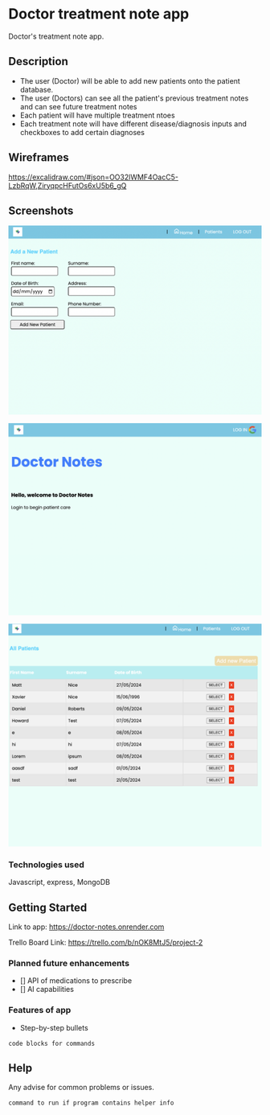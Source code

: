 # Doctor treatment note app

Doctor's treatment note app. 
## Description

* The user (Doctor) will be able to add new patients onto the patient database. 
* The user (Doctors) can see all the patient's previous treatment notes and can see future treatment notes
* Each patient will have multiple treatment ntoes
* Each treatment note will have different disease/diagnosis inputs and checkboxes to add certain diagnoses

## Wireframes
https://excalidraw.com/#json=OO32lWMF4OacC5-LzbRqW,ZiryqpcHFutOs6xU5b6_gQ

## Screenshots
![img1](https://github.com/normalspoon/doctor_notes/blob/main/imgs/screenshot%202.png)

![img2](https://github.com/normalspoon/doctor_notes/blob/main/imgs/screenshot.png)

![img3](https://github.com/normalspoon/doctor_notes/blob/main/imgs/screenshot1.png)

### Technologies used

Javascript, express, MongoDB

## Getting Started

Link to app: 
https://doctor-notes.onrender.com

Trello Board Link: 
https://trello.com/b/nOK8MtJ5/project-2

### Planned future enhancements

- [] API of medications to prescribe
- [] AI capabilities 

### Features of app

* Step-by-step bullets
```
code blocks for commands
```

## Help

Any advise for common problems or issues.
```
command to run if program contains helper info
```
